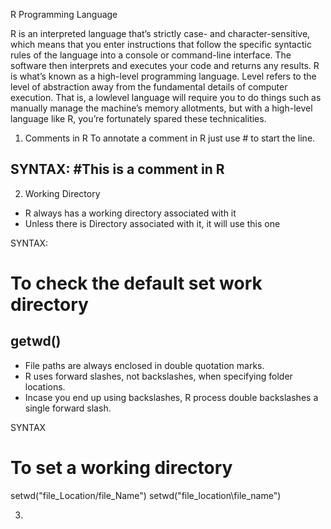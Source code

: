 R Programming Language

R is an interpreted language that’s strictly case- and character-sensitive,
which means that you enter instructions that follow the specific syntactic
rules of the language into a console or command-line interface. The software then interprets and executes your code and returns any results.
R is what’s known as a high-level programming language. Level refers to the level of
abstraction away from the fundamental details of computer execution. That is, a lowlevel language will require you to do things such as manually manage the machine’s
memory allotments, but with a high-level language like R, you’re fortunately spared
these technicalities.


1. Comments in R
To annotate a comment in R just use # to start the line.

SYNTAX:
#This is a comment in R
--

2. Working Directory
- R always has a working directory associated with it
- Unless there is Directory associated with it, it will use this one

SYNTAX:
# To check the default set work directory
getwd()
--

- File paths are always enclosed in double quotation marks.
- R uses forward slashes, not backslashes, when specifying folder locations.
- Incase you end up using backslashes, R process double backslashes a single forward slash.

SYNTAX
# To set a working directory
setwd("file_Location/file_Name")
setwd("file_location\\file_name")

3.





